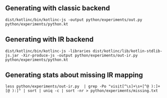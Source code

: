 ## Generating with classic backend

```
dist/kotlinc/bin/kotlinc-js -output python/experiments/out.py python/experiments/python.kt
```

## Generating with IR backend

```
dist/kotlinc/bin/kotlinc-js -libraries dist/kotlinc/lib/kotlin-stdlib-js.jar -Xir-produce-js -output python/experiments/out-ir.py python/experiments/python.kt
```

## Generating stats about missing IR mapping

```
less python/experiments/out-ir.py  | grep -Po "visit[^\s]+\s+[^@ ):]+[@ ):]" | sort | uniq -c | sort -nr > python/experiments/missing.txt
```
